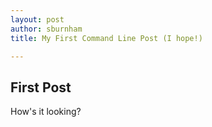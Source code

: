 ```yaml
---
layout: post
author: sburnham
title: My First Command Line Post (I hope!)

---
```


## First Post

How's it looking?

